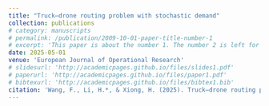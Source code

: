 ```yaml
---
title: "Truck–drone routing problem with stochastic demand"
collection: publications
# category: manuscripts
# permalink: /publication/2009-10-01-paper-title-number-1
# excerpt: 'This paper is about the number 1. The number 2 is left for future work.'
date: 2025-05-01
venue: 'European Journal of Operational Research'
# slidesurl: 'http://academicpages.github.io/files/slides1.pdf'
# paperurl: 'http://academicpages.github.io/files/paper1.pdf'
# bibtexurl: 'http://academicpages.github.io/files/bibtex1.bib'
citation: 'Wang, F., Li, H.*, & Xiong, H. (2025). Truck–drone routing problem with stochastic demand. European Journal of Operational Research, 322(3), 854-869.'
---
```


